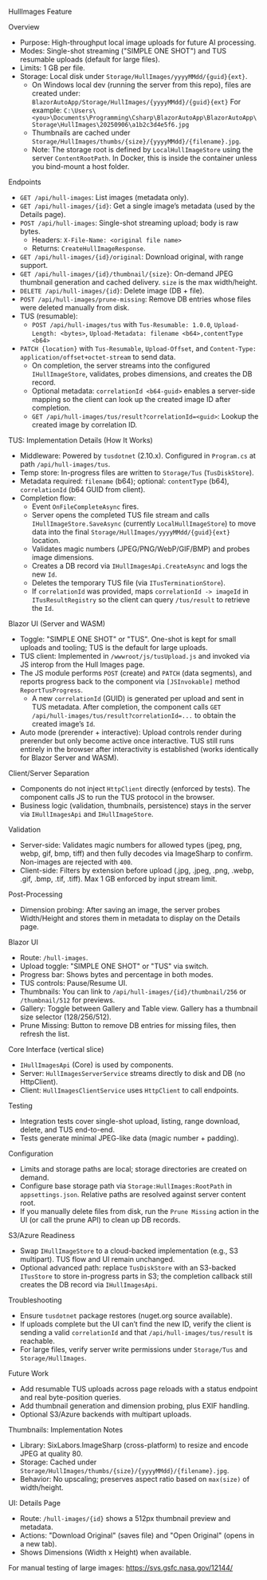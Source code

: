 HullImages Feature

Overview
- Purpose: High-throughput local image uploads for future AI processing.
- Modes: Single-shot streaming ("SIMPLE ONE SHOT") and TUS resumable uploads (default for large files).
- Limits: 1 GB per file.
- Storage: Local disk under `Storage/HullImages/yyyyMMdd/{guid}{ext}`.
  - On Windows local dev (running the server from this repo), files are created under:
    `BlazorAutoApp/Storage/HullImages/{yyyyMMdd}/{guid}{ext}`
    For example:
    `C:\Users\<you>\Documents\Programming\Csharp\BlazorAutoApp\BlazorAutoApp\Storage\HullImages\20250906\a1b2c3d4e5f6.jpg`
  - Thumbnails are cached under `Storage/HullImages/thumbs/{size}/{yyyyMMdd}/{filename}.jpg`.
  - Note: The storage root is defined by `LocalHullImageStore` using the server `ContentRootPath`. In Docker, this is inside the container unless you bind-mount a host folder.

Endpoints
- `GET /api/hull-images`: List images (metadata only).
- `GET /api/hull-images/{id}`: Get a single image’s metadata (used by the Details page).
- `POST /api/hull-images`: Single-shot streaming upload; body is raw bytes.
  - Headers: `X-File-Name: <original file name>`
  - Returns: `CreateHullImageResponse`.
- `GET /api/hull-images/{id}/original`: Download original, with range support.
- `GET /api/hull-images/{id}/thumbnail/{size}`: On-demand JPEG thumbnail generation and cached delivery. `size` is the max width/height.
- `DELETE /api/hull-images/{id}`: Delete image (DB + file).
- `POST /api/hull-images/prune-missing`: Remove DB entries whose files were deleted manually from disk.
- TUS (resumable):
  - `POST /api/hull-images/tus` with `Tus-Resumable: 1.0.0`, `Upload-Length: <bytes>`, `Upload-Metadata: filename <b64>,contentType <b64>`
- `PATCH {location}` with `Tus-Resumable`, `Upload-Offset`, and `Content-Type: application/offset+octet-stream` to send data.
  - On completion, the server streams into the configured `IHullImageStore`, validates, probes dimensions, and creates the DB record.
  - Optional metadata: `correlationId <b64-guid>` enables a server-side mapping so the client can look up the created image ID after completion.
  - `GET /api/hull-images/tus/result?correlationId=<guid>`: Lookup the created image by correlation ID.

TUS: Implementation Details (How It Works)
- Middleware: Powered by `tusdotnet` (2.10.x). Configured in `Program.cs` at path `/api/hull-images/tus`.
- Temp store: In-progress files are written to `Storage/Tus` (`TusDiskStore`).
- Metadata required: `filename` (b64); optional: `contentType` (b64), `correlationId` (b64 GUID from client).
- Completion flow:
  - Event `OnFileCompleteAsync` fires.
  - Server opens the completed TUS file stream and calls `IHullImageStore.SaveAsync` (currently `LocalHullImageStore`) to move data into the final `Storage/HullImages/yyyyMMdd/{guid}{ext}` location.
  - Validates magic numbers (JPEG/PNG/WebP/GIF/BMP) and probes image dimensions.
  - Creates a DB record via `IHullImagesApi.CreateAsync` and logs the new `Id`.
  - Deletes the temporary TUS file (via `ITusTerminationStore`).
  - If `correlationId` was provided, maps `correlationId -> imageId` in `ITusResultRegistry` so the client can query `/tus/result` to retrieve the `Id`.

Blazor UI (Server and WASM)
- Toggle: "SIMPLE ONE SHOT" or "TUS". One-shot is kept for small uploads and tooling; TUS is the default for large uploads.
- TUS client: Implemented in `/wwwroot/js/tusUpload.js` and invoked via JS interop from the Hull Images page.
- The JS module performs `POST` (create) and `PATCH` (data segments), and reports progress back to the component via `[JSInvokable]` method `ReportTusProgress`.
  - A new `correlationId` (GUID) is generated per upload and sent in TUS metadata. After completion, the component calls `GET /api/hull-images/tus/result?correlationId=...` to obtain the created image’s `Id`.
- Auto mode (prerender + interactive): Upload controls render during prerender but only become active once interactive. TUS still runs entirely in the browser after interactivity is established (works identically for Blazor Server and WASM).

Client/Server Separation
- Components do not inject `HttpClient` directly (enforced by tests). The component calls JS to run the TUS protocol in the browser.
- Business logic (validation, thumbnails, persistence) stays in the server via `IHullImagesApi` and `IHullImageStore`.

Validation
- Server-side: Validates magic numbers for allowed types (jpeg, png, webp, gif, bmp, tiff) and then fully decodes via ImageSharp to confirm. Non-images are rejected with `400`.
- Client-side: Filters by extension before upload (.jpg, .jpeg, .png, .webp, .gif, .bmp, .tif, .tiff). Max 1 GB enforced by input stream limit.

Post-Processing
- Dimension probing: After saving an image, the server probes Width/Height and stores them in metadata to display on the Details page.

Blazor UI
- Route: `/hull-images`.
- Upload toggle: "SIMPLE ONE SHOT" or "TUS" via switch.
- Progress bar: Shows bytes and percentage in both modes.
- TUS controls: Pause/Resume UI.
- Thumbnails: You can link to `/api/hull-images/{id}/thumbnail/256` or `/thumbnail/512` for previews.
- Gallery: Toggle between Gallery and Table view. Gallery has a thumbnail size selector (128/256/512).
- Prune Missing: Button to remove DB entries for missing files, then refresh the list.

Core Interface (vertical slice)
- `IHullImagesApi` (Core) is used by components.
- Server: `HullImagesServerService` streams directly to disk and DB (no HttpClient).
- Client: `HullImagesClientService` uses `HttpClient` to call endpoints.

Testing
- Integration tests cover single-shot upload, listing, range download, delete, and TUS end-to-end.
- Tests generate minimal JPEG-like data (magic number + padding).

Configuration
- Limits and storage paths are local; storage directories are created on demand.
 - Configure base storage path via `Storage:HullImages:RootPath` in `appsettings.json`. Relative paths are resolved against server content root.
 - If you manually delete files from disk, run the `Prune Missing` action in the UI (or call the prune API) to clean up DB records.

S3/Azure Readiness
- Swap `IHullImageStore` to a cloud-backed implementation (e.g., S3 multipart). TUS flow and UI remain unchanged.
- Optional advanced path: replace `TusDiskStore` with an S3-backed `ITusStore` to store in-progress parts in S3; the completion callback still creates the DB record via `IHullImagesApi`.

Troubleshooting
- Ensure `tusdotnet` package restores (nuget.org source available).
- If uploads complete but the UI can’t find the new ID, verify the client is sending a valid `correlationId` and that `/api/hull-images/tus/result` is reachable.
- For large files, verify server write permissions under `Storage/Tus` and `Storage/HullImages`.

Future Work
- Add resumable TUS uploads across page reloads with a status endpoint and real byte-position queries.
- Add thumbnail generation and dimension probing, plus EXIF handling.
- Optional S3/Azure backends with multipart uploads.
  
Thumbnails: Implementation Notes
- Library: SixLabors.ImageSharp (cross-platform) to resize and encode JPEG at quality 80.
- Storage: Cached under `Storage/HullImages/thumbs/{size}/{yyyyMMdd}/{filename}.jpg`.
- Behavior: No upscaling; preserves aspect ratio based on `max(size)` of width/height.

UI: Details Page
- Route: `/hull-images/{id}` shows a 512px thumbnail preview and metadata.
- Actions: "Download Original" (saves file) and "Open Original" (opens in a new tab).
 - Shows Dimensions (Width x Height) when available.

For manual testing of large images:
https://svs.gsfc.nasa.gov/12144/
